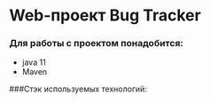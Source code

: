 # Web-проект Bug Tracker
### Для работы с проектом понадобится:

* java 11
* Maven

###Стэк используемых технологий:
